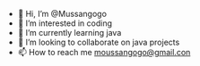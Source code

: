 - 👋 Hi, I’m @Mussangogo
- 👀 I’m interested in coding
- 🌱 I’m currently learning java
- 💞️ I’m looking to collaborate on java projects
- 📫 How to reach me moussangogo@gmail.con

<!---
Mussangogo/Mussangogo is a ✨ special ✨ repository because its `README.md` (this file) appears on your GitHub profile.
You can click the Preview link to take a look at your changes.
--->
